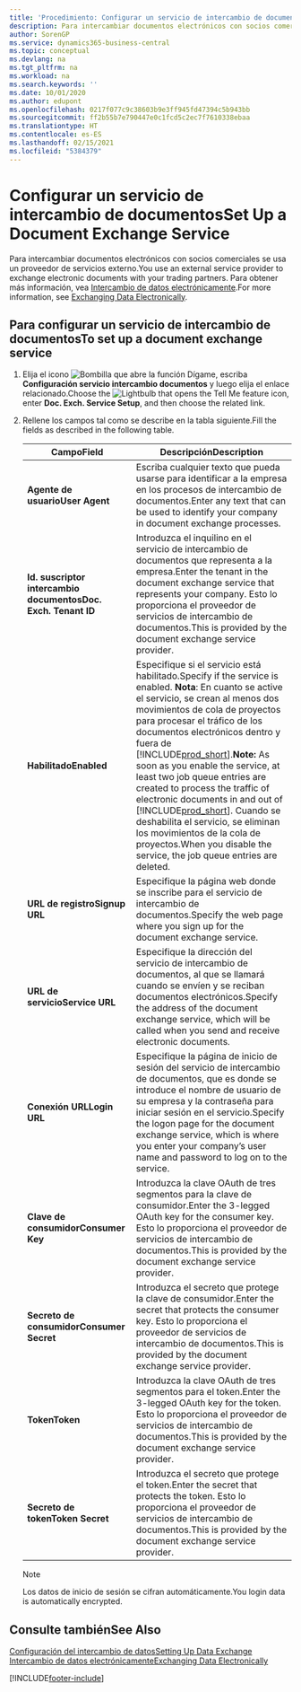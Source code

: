 ```yaml
---
title: 'Procedimiento: Configurar un servicio de intercambio de documentos | Documentos de Microsoft'
description: Para intercambiar documentos electrónicos con socios comerciales se usa un proveedor de servicios externo.
author: SorenGP
ms.service: dynamics365-business-central
ms.topic: conceptual
ms.devlang: na
ms.tgt_pltfrm: na
ms.workload: na
ms.search.keywords: ''
ms.date: 10/01/2020
ms.author: edupont
ms.openlocfilehash: 0217f077c9c38603b9e3ff945fd47394c5b943bb
ms.sourcegitcommit: ff2b55b7e790447e0c1fcd5c2ec7f7610338ebaa
ms.translationtype: HT
ms.contentlocale: es-ES
ms.lasthandoff: 02/15/2021
ms.locfileid: "5384379"
---
```

# <a name="set-up-a-document-exchange-service"></a><span data-ttu-id="718cd-103">Configurar un servicio de intercambio de documentos</span><span class="sxs-lookup"><span data-stu-id="718cd-103">Set Up a Document Exchange Service</span></span>
<span data-ttu-id="718cd-104">Para intercambiar documentos electrónicos con socios comerciales se usa un proveedor de servicios externo.</span><span class="sxs-lookup"><span data-stu-id="718cd-104">You use an external service provider to exchange electronic documents with your trading partners.</span></span> <span data-ttu-id="718cd-105">Para obtener más información, vea [Intercambio de datos electrónicamente](across-data-exchange.md).</span><span class="sxs-lookup"><span data-stu-id="718cd-105">For more information, see [Exchanging Data Electronically](across-data-exchange.md).</span></span>  

## <a name="to-set-up-a-document-exchange-service"></a><span data-ttu-id="718cd-106">Para configurar un servicio de intercambio de documentos</span><span class="sxs-lookup"><span data-stu-id="718cd-106">To set up a document exchange service</span></span>  
1. <span data-ttu-id="718cd-107">Elija el icono ![Bombilla que abre la función Dígame](media/ui-search/search_small.png "Dígame qué desea hacer"), escriba **Configuración servicio intercambio documentos** y luego elija el enlace relacionado.</span><span class="sxs-lookup"><span data-stu-id="718cd-107">Choose the ![Lightbulb that opens the Tell Me feature](media/ui-search/search_small.png "Tell me what you want to do") icon, enter **Doc. Exch. Service Setup**, and then choose the related link.</span></span>  
2. <span data-ttu-id="718cd-108">Rellene los campos tal como se describe en la tabla siguiente.</span><span class="sxs-lookup"><span data-stu-id="718cd-108">Fill the fields as described in the following table.</span></span>  

    |<span data-ttu-id="718cd-109">Campo</span><span class="sxs-lookup"><span data-stu-id="718cd-109">Field</span></span>|<span data-ttu-id="718cd-110">Descripción</span><span class="sxs-lookup"><span data-stu-id="718cd-110">Description</span></span>|  
    |---------------------------------|---------------------------------------|  
    |<span data-ttu-id="718cd-111">**Agente de usuario**</span><span class="sxs-lookup"><span data-stu-id="718cd-111">**User Agent**</span></span>|<span data-ttu-id="718cd-112">Escriba cualquier texto que pueda usarse para identificar a la empresa en los procesos de intercambio de documentos.</span><span class="sxs-lookup"><span data-stu-id="718cd-112">Enter any text that can be used to identify your company in document exchange processes.</span></span>|  
    |<span data-ttu-id="718cd-113">**Id. suscriptor intercambio documentos**</span><span class="sxs-lookup"><span data-stu-id="718cd-113">**Doc. Exch. Tenant ID**</span></span>|<span data-ttu-id="718cd-114">Introduzca el inquilino en el servicio de intercambio de documentos que representa a la empresa.</span><span class="sxs-lookup"><span data-stu-id="718cd-114">Enter the tenant in the document exchange service that represents your company.</span></span> <span data-ttu-id="718cd-115">Esto lo proporciona el proveedor de servicios de intercambio de documentos.</span><span class="sxs-lookup"><span data-stu-id="718cd-115">This is provided by the document exchange service provider.</span></span>|  
    |<span data-ttu-id="718cd-116">**Habilitado**</span><span class="sxs-lookup"><span data-stu-id="718cd-116">**Enabled**</span></span>|<span data-ttu-id="718cd-117">Especifique si el servicio está habilitado.</span><span class="sxs-lookup"><span data-stu-id="718cd-117">Specify if the service is enabled.</span></span> <span data-ttu-id="718cd-118">**Nota**: En cuanto se active el servicio, se crean al menos dos movimientos de cola de proyectos para procesar el tráfico de los documentos electrónicos dentro y fuera de [!INCLUDE[prod_short](includes/prod_short.md)].</span><span class="sxs-lookup"><span data-stu-id="718cd-118">**Note:**  As soon as you enable the service, at least two job queue entries are created to process the traffic of electronic documents in and out of [!INCLUDE[prod_short](includes/prod_short.md)].</span></span> <span data-ttu-id="718cd-119">Cuando se deshabilita el servicio, se eliminan los movimientos de la cola de proyectos.</span><span class="sxs-lookup"><span data-stu-id="718cd-119">When you disable the service, the job queue entries are deleted.</span></span>|  
    |<span data-ttu-id="718cd-120">**URL de registro**</span><span class="sxs-lookup"><span data-stu-id="718cd-120">**Signup URL**</span></span>|<span data-ttu-id="718cd-121">Especifique la página web donde se inscribe para el servicio de intercambio de documentos.</span><span class="sxs-lookup"><span data-stu-id="718cd-121">Specify the web page where you sign up for the document exchange service.</span></span>|  
    |<span data-ttu-id="718cd-122">**URL de servicio**</span><span class="sxs-lookup"><span data-stu-id="718cd-122">**Service URL**</span></span>|<span data-ttu-id="718cd-123">Especifique la dirección del servicio de intercambio de documentos, al que se llamará cuando se envíen y se reciban documentos electrónicos.</span><span class="sxs-lookup"><span data-stu-id="718cd-123">Specify the address of the document exchange service, which will be called when you send and receive electronic documents.</span></span>|  
    |<span data-ttu-id="718cd-124">**Conexión URL**</span><span class="sxs-lookup"><span data-stu-id="718cd-124">**Login URL**</span></span>|<span data-ttu-id="718cd-125">Especifique la página de inicio de sesión del servicio de intercambio de documentos, que es donde se introduce el nombre de usuario de su empresa y la contraseña para iniciar sesión en el servicio.</span><span class="sxs-lookup"><span data-stu-id="718cd-125">Specify the logon page for the document exchange service, which is where you enter your company’s user name and password to log on to the service.</span></span>|  
    |<span data-ttu-id="718cd-126">**Clave de consumidor**</span><span class="sxs-lookup"><span data-stu-id="718cd-126">**Consumer Key**</span></span>|<span data-ttu-id="718cd-127">Introduzca la clave OAuth de tres segmentos para la clave de consumidor.</span><span class="sxs-lookup"><span data-stu-id="718cd-127">Enter the 3-legged OAuth key for the consumer key.</span></span> <span data-ttu-id="718cd-128">Esto lo proporciona el proveedor de servicios de intercambio de documentos.</span><span class="sxs-lookup"><span data-stu-id="718cd-128">This is provided by the document exchange service provider.</span></span>|  
    |<span data-ttu-id="718cd-129">**Secreto de consumidor**</span><span class="sxs-lookup"><span data-stu-id="718cd-129">**Consumer Secret**</span></span>|<span data-ttu-id="718cd-130">Introduzca el secreto que protege la clave de consumidor.</span><span class="sxs-lookup"><span data-stu-id="718cd-130">Enter the secret that protects the consumer key.</span></span> <span data-ttu-id="718cd-131">Esto lo proporciona el proveedor de servicios de intercambio de documentos.</span><span class="sxs-lookup"><span data-stu-id="718cd-131">This is provided by the document exchange service provider.</span></span>|  
    |<span data-ttu-id="718cd-132">**Token**</span><span class="sxs-lookup"><span data-stu-id="718cd-132">**Token**</span></span>|<span data-ttu-id="718cd-133">Introduzca la clave OAuth de tres segmentos para el token.</span><span class="sxs-lookup"><span data-stu-id="718cd-133">Enter the 3-legged OAuth key for the token.</span></span> <span data-ttu-id="718cd-134">Esto lo proporciona el proveedor de servicios de intercambio de documentos.</span><span class="sxs-lookup"><span data-stu-id="718cd-134">This is provided by the document exchange service provider.</span></span>|  
    |<span data-ttu-id="718cd-135">**Secreto de token**</span><span class="sxs-lookup"><span data-stu-id="718cd-135">**Token Secret**</span></span>|<span data-ttu-id="718cd-136">Introduzca el secreto que protege el token.</span><span class="sxs-lookup"><span data-stu-id="718cd-136">Enter the secret that protects the token.</span></span> <span data-ttu-id="718cd-137">Esto lo proporciona el proveedor de servicios de intercambio de documentos.</span><span class="sxs-lookup"><span data-stu-id="718cd-137">This is provided by the document exchange service provider.</span></span>|  

    > [!NOTE]  
    > <span data-ttu-id="718cd-138">Los datos de inicio de sesión se cifran automáticamente.</span><span class="sxs-lookup"><span data-stu-id="718cd-138">You login data is automatically encrypted.</span></span>

## <a name="see-also"></a><span data-ttu-id="718cd-139">Consulte también</span><span class="sxs-lookup"><span data-stu-id="718cd-139">See Also</span></span>  
[<span data-ttu-id="718cd-140">Configuración del intercambio de datos</span><span class="sxs-lookup"><span data-stu-id="718cd-140">Setting Up Data Exchange</span></span>](across-set-up-data-exchange.md)  
[<span data-ttu-id="718cd-141">Intercambio de datos electrónicamente</span><span class="sxs-lookup"><span data-stu-id="718cd-141">Exchanging Data Electronically</span></span>](across-data-exchange.md)


[!INCLUDE[footer-include](includes/footer-banner.md)]